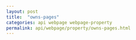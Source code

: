 ```yaml
---
layout: post
title:  "owns-pages"
categories: api webpage webpage-property
permalink: api/webpage/property/owns-pages.html
---
```


